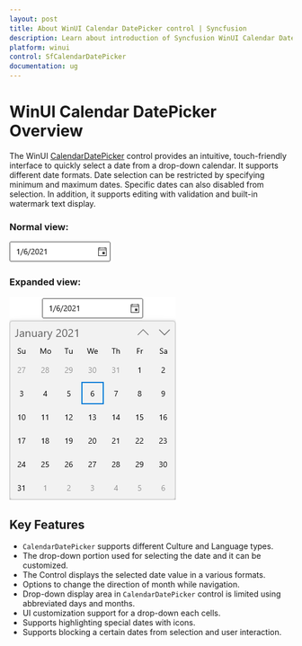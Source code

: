 ```yaml
---
layout: post
title: About WinUI Calendar DatePicker control | Syncfusion
description: Learn about introduction of Syncfusion WinUI Calendar DatePicker control and more details.
platform: winui
control: SfCalendarDatePicker
documentation: ug
---
```


# WinUI Calendar DatePicker Overview

The WinUI [CalendarDatePicker](https://help.syncfusion.com/cr/winui/Syncfusion.UI.Xaml.Calendar.SfCalendarDatePicker.html) control provides an intuitive, touch-friendly interface to quickly select a date from a drop-down calendar. It supports different date formats. Date selection can be restricted by specifying minimum and maximum dates. Specific dates can also disabled from selection. In addition, it supports editing with validation and built-in watermark text display.

### Normal view:

![CalendarDatePicker with normal view](Getting-Started_images/Overview_img1.png)

### Expanded view:

![CalendarDatePicker with dropdown date spinner](Getting-Started_images/Overview_img2.png)

## Key Features

* `CalendarDatePicker` supports different Culture and Language types.
* The drop-down portion used for selecting the date and it can be customized.
* The Control displays the selected date value in a various formats.
* Options to change the direction of month while navigation.
* Drop-down display area in `CalendarDatePicker` control is limited using abbreviated days and months.
* UI customization support for a drop-down each cells.
* Supports highlighting special dates with icons.
* Supports blocking a certain dates from selection and user interaction.
